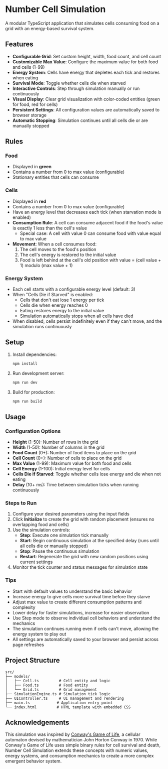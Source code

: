# Number Cell Simulation

A modular TypeScript application that simulates cells consuming food on a grid with an energy-based survival system.

## Features

- **Configurable Grid**: Set custom height, width, food count, and cell count
- **Customizable Max Value**: Configure the maximum value for both food and cells (1-99)
- **Energy System**: Cells have energy that depletes each tick and restores when eating
- **Survival Mode**: Toggle whether cells die when starved
- **Interactive Controls**: Step through simulation manually or run continuously
- **Visual Display**: Clear grid visualization with color-coded entities (green for food, red for cells)
- **Persistent Settings**: All configuration values are automatically saved to browser storage
- **Automatic Stopping**: Simulation continues until all cells die or are manually stopped

## Rules

### Food

- Displayed in **green**
- Contains a number from 0 to max value (configurable)
- Stationary entities that cells can consume

### Cells

- Displayed in **red**
- Contains a number from 0 to max value (configurable)
- Have an energy level that decreases each tick (when starvation mode is enabled)
- **Consumption Rule**: A cell can consume adjacent food if the food's value is exactly 1 less than the cell's value
  - Special case: A cell with value 0 can consume food with value equal to max value
- **Movement**: When a cell consumes food:
  1. The cell moves to the food's position
  2. The cell's energy is restored to the initial value
  3. Food is left behind at the cell's old position with value = (cell value + 1) modulo (max value + 1)

### Energy System

- Each cell starts with a configurable energy level (default: 3)
- When "Cells Die if Starved" is enabled:
  - Cells that don't eat lose 1 energy per tick
  - Cells die when energy reaches 0
  - Eating restores energy to the initial value
  - Simulation automatically stops when all cells have died
- When disabled, cells persist indefinitely even if they can't move, and the simulation runs continuously

## Setup

1. Install dependencies:

   ```bash
   npm install
   ```

2. Run development server:

   ```bash
   npm run dev
   ```

3. Build for production:

   ```bash
   npm run build
   ```

## Usage

### Configuration Options

- **Height** (1-50): Number of rows in the grid
- **Width** (1-50): Number of columns in the grid
- **Food Count** (0+): Number of food items to place on the grid
- **Cell Count** (0+): Number of cells to place on the grid
- **Max Value** (1-99): Maximum value for both food and cells
- **Cell Energy** (1-100): Initial energy level for cells
- **Cells Die if Starved**: Toggle whether cells lose energy and die when not eating
- **Delay** (10+ ms): Time between simulation ticks when running continuously

### Steps to Run

1. Configure your desired parameters using the input fields
2. Click **Initialize** to create the grid with random placement (ensures no overlapping food and cells)
3. Use the simulation controls:
   - **Step**: Execute one simulation tick manually
   - **Start**: Begin continuous simulation at the specified delay (runs until all cells die or manually stopped)
   - **Stop**: Pause the continuous simulation
   - **Restart**: Regenerate the grid with new random positions using current settings
4. Monitor the tick counter and status messages for simulation state

### Tips

- Start with default values to understand the basic behavior
- Increase energy to give cells more survival time before they starve
- Adjust max value to create different consumption patterns and complexity
- Lower delay for faster simulations, increase for easier observation
- Use Step mode to observe individual cell behaviors and understand the mechanics
- The simulation continues running even if cells can't move, allowing the energy system to play out
- All settings are automatically saved to your browser and persist across page refreshes

## Project Structure

```
src/
├── models/
│   ├── Cell.ts         # Cell entity and logic
│   ├── Food.ts         # Food entity
│   └── Grid.ts         # Grid management
├── SimulationEngine.ts # Simulation tick logic
├── UIController.ts     # UI management and rendering
├── main.ts            # Application entry point
└── index.html         # HTML template with embedded CSS
```

## Acknowledgements

This simulation was inspired by [Conway's Game of Life](https://en.wikipedia.org/wiki/Conway%27s_Game_of_Life), a cellular automaton devised by mathematician John Horton Conway in 1970. While Conway's Game of Life uses simple binary rules for cell survival and death, Number Cell Simulation extends these concepts with numeric values, energy systems, and consumption mechanics to create a more complex emergent behavior system.
